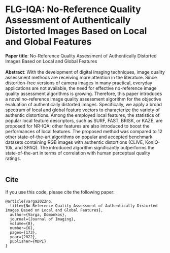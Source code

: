 # FLG-IQA: No-Reference Quality Assessment of Authentically Distorted Images Based on Local and Global Features
**Paper title**: No-Reference Quality Assessment of Authentically Distorted Images Based on Local and Global Features<br/><br/>
**Abstract**: With the development of digital imaging techniques, image quality assessment methods are receiving more attention in the literature. Since distortion-free versions of camera images in many practical, everyday applications are not available, the need for effective no-reference image quality assessment algorithms is growing. Therefore, this paper introduces a novel no-reference image quality assessment algorithm for the objective evaluation of authentically distorted images. Specifically, we apply a broad spectrum of local and global feature vectors to characterize the variety of authentic distortions. Among the employed local features, the statistics of popular local feature descriptors, such as SURF, FAST, BRISK, or KAZE, are proposed for NR-IQA; other features are also introduced to boost the performances of local features. The proposed method was compared to 12 other state-of-the-art algorithms on popular and accepted benchmark datasets containing RGB images with authentic distortions (CLIVE, KonIQ-10k, and SPAQ). The introduced algorithm significantly outperforms the state-of-the-art in terms of correlation with human perceptual quality ratings.<br/><br/>

## Cite
If you use this code, please cite the following paper:
```
@article{varga2022no,
  title={No-Reference Quality Assessment of Authentically Distorted Images Based on Local and Global Features},
  author={Varga, Domonkos},
  journal={Journal of Imaging},
  volume={8},
  number={6},
  pages={173},
  year={2022},
  publisher={MDPI}
}
```
